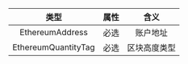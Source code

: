 | 类型  | 属性  | 含义 |
| :---------------: |:---------------:| :---------------:|
| EthereumAddress      | 必选 | 账户地址 |
| EthereumQuantityTag      | 必选 | 区块高度类型 |
